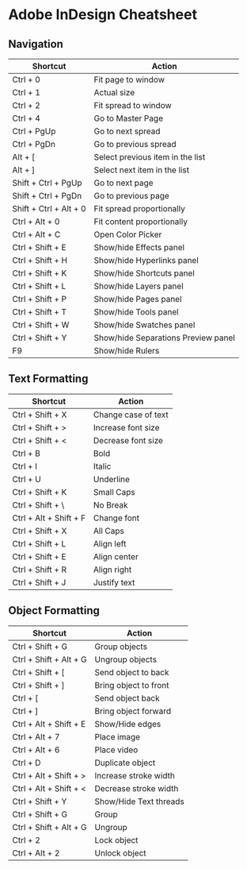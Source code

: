 # Adobe InDesign Cheatsheet

## Navigation

| Shortcut               | Action                                                       |
| ----------------------|--------------------------------------------------------------|
| Ctrl + 0               | Fit page to window                                           |
| Ctrl + 1               | Actual size                                                  |
| Ctrl + 2               | Fit spread to window                                         |
| Ctrl + 4               | Go to Master Page                                            |
| Ctrl + PgUp            | Go to next spread                                             |
| Ctrl + PgDn            | Go to previous spread                                         |
| Alt + [                | Select previous item in the list                             |
| Alt + ]                | Select next item in the list                                  |
| Shift + Ctrl + PgUp    | Go to next page                                               |
| Shift + Ctrl + PgDn    | Go to previous page                                           |
| Shift + Ctrl + Alt + 0 | Fit spread proportionally                                      |
| Ctrl + Alt + 0         | Fit content proportionally                                    |
| Ctrl + Alt + C         | Open Color Picker                                             |
| Ctrl + Shift + E       | Show/hide Effects panel                                       |
| Ctrl + Shift + H       | Show/hide Hyperlinks panel                                    |
| Ctrl + Shift + K       | Show/hide Shortcuts panel                                     |
| Ctrl + Shift + L       | Show/hide Layers panel                                        |
| Ctrl + Shift + P       | Show/hide Pages panel                                         |
| Ctrl + Shift + T       | Show/hide Tools panel                                         |
| Ctrl + Shift + W       | Show/hide Swatches panel                                      |
| Ctrl + Shift + Y       | Show/hide Separations Preview panel                           |
| F9                     | Show/hide Rulers                                              |

## Text Formatting

| Shortcut               | Action                                                       |
| ----------------------|--------------------------------------------------------------|
| Ctrl + Shift + X       | Change case of text                                           |
| Ctrl + Shift + >       | Increase font size                                            |
| Ctrl + Shift + <       | Decrease font size                                            |
| Ctrl + B               | Bold                                                         |
| Ctrl + I               | Italic                                                       |
| Ctrl + U               | Underline                                                    |
| Ctrl + Shift + K       | Small Caps                                                   |
| Ctrl + Shift + \       | No Break                                                     |
| Ctrl + Alt + Shift + F | Change font                                                   |
| Ctrl + Shift + X       | All Caps                                                      |
| Ctrl + Shift + L       | Align left                                                    |
| Ctrl + Shift + E       | Align center                                                  |
| Ctrl + Shift + R       | Align right                                                   |
| Ctrl + Shift + J       | Justify text                                                  |

## Object Formatting

| Shortcut               | Action                                                       |
| ----------------------|--------------------------------------------------------------|
| Ctrl + Shift + G       | Group objects                                                 |
| Ctrl + Shift + Alt + G | Ungroup objects                                               |
| Ctrl + Shift + [       | Send object to back                                            |
| Ctrl + Shift + ]       | Bring object to front                                          |
| Ctrl + [               | Send object back                                               |
| Ctrl + ]               | Bring object forward                                           |
| Ctrl + Alt + Shift + E | Show/Hide edges                                               |
| Ctrl + Alt + 7         | Place image                                                   |
| Ctrl + Alt + 6         | Place video                                                   |
| Ctrl + D               | Duplicate object                                               |
| Ctrl + Alt + Shift + > | Increase stroke width                                          |
| Ctrl + Alt + Shift + < | Decrease stroke width                                          |
| Ctrl + Shift + Y       | Show/Hide Text threads                                         |
| Ctrl + Shift + G       | Group                                                         |
| Ctrl + Shift + Alt + G | Ungroup                                                       |
| Ctrl + 2               | Lock object                                                   |
| Ctrl + Alt + 2         | Unlock object                                                 |

